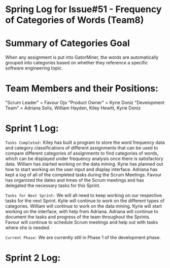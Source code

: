 # Spring Log for Issue#51 - Frequency of Categories of Words (Team8)

# Summary of Categories Goal

When any assignment is put into GatorMiner, the words are automatically grouped into categories based on whether they reference a specific software engineering topic.

# Team Members and their Positions:

"Scrum Leader" = Favour Ojo
"Product Owner" = Kyrie Doniz
"Development Team" = Adriana Solis, William Hayden, Kiley Hewitt, Kyrie Doniz

# Sprint 1 Log:

`Tasks Completed:` Kiley has built a program to store the word frequency data and category classifications of different assignments that can be used to compare different categories of assignments to find categories of words, which can be displayed under frequency analysis once there is satisfactory data. William has started working on the data mining. Kyrie has planned out how to start working on the user input and display interface. Adriana has kept a log of all of the completed tasks during the Scrum Meetings. Favour has organized the dates and times of the Scrum meetings and has delegated the necessary tasks for this Sprint.

`Tasks for Next Sprint:` We will all need to keep working on our respective tasks for the next Sprint. Kylie will continue to work on the different types of categories. William will continue to work on the data mining. Kyrie will start working on the interface, with help from Adriana. Adriana will continue to document the tasks and progress of the team throughout the Sprints. Favour will continue to schedule Scrum meetings and help out with tasks where she is needed.

`Current Phase:` We are currently still in Phase 1 of the development phase.

# Sprint 2 Log:
